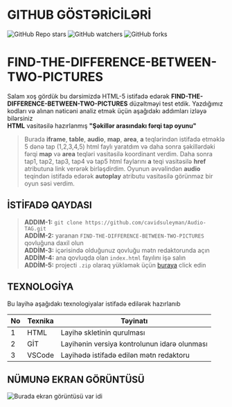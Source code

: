 # GITHUB GÖSTƏRİCİLƏRİ

![GitHub Repo stars](https://img.shields.io/github/stars/cavidsuleyman/SADE-HOM-PAGE?style=for-the-badge)
![GitHub watchers](https://img.shields.io/github/watchers/cavidsuleyman/SADE-HOM-PAGE?style=for-the-badge)
![GitHub forks](https://img.shields.io/github/forks/cavidsuleyman/SADE-HOM-PAGE?style=for-the-badge)

# FIND-THE-DIFFERENCE-BETWEEN-TWO-PICTURES

Salam xoş gördük bu dərsimizdə HTML-5 istifadə edərək **FIND-THE-DIFFERENCE-BETWEEN-TWO-PICTURES** düzəltməyi test etdik. Yazdığımız kodları və alınan nəticəni analiz etmək üçün aşağıdakı addımları izləyə bilərsiniz
<br/> **HTML** vasitəsilə hazırlanmış **"Şəkillər arasındakı fərqi tap oyunu"**
>Burada **iframe**, **table**, **audio**, **map**, **area**, **a** teqlərindən istifadə etməklə 5 dənə tap (1,2,3,4,5) html faylı yaratdım və daha sonra şəkillərdəki fərqi **map** və **area** teqləri vasitəsilə koordinant verdim. Daha sonra tap1, tap2, tap3, tap4 və tap5 html faylarını **a** teqi vasitəsilə **href** atributuna link verərək birləşdirdim. Oyunun əvvəlindən **audio** teqindən istifadə edərək **autoplay** atributu vasitəsilə görünməz bir oyun səsi verdim.

## İSTİFADƏ QAYDASI


> **ADDIM-1:**   `git clone https://github.com/cavidsuleyman/Audio-TAG.git` <br/>
> **ADDİM-2:**  yaranan `FIND-THE-DIFFERENCE-BETWEEN-TWO-PICTURES` qovluğuna daxil olun <br/>
> **ADDİM-3:**  içərisində olduğunuz qovluğu mətn redaktorunda açın <br/>
> **ADDİM-4:**  ana qovluqda olan `index.html` fayılını işə salın <br/>
> **ADDİM-5:**  projecti `.zip` olaraq yükləmək üçün  [buraya](https://github.com/cavidsuleyman/VIDEO-TAG/archive/refs/heads/master.zip) click edin <br/>


## TEXNOLOGİYA

Bu layihə aşağıdakı texnologiyalar istifadə edilərək hazırlanıb

|No|Texnika   |Təyinatı                                       |
|--|----------|-----------------------------------------------|
|1 |HTML      |Layihə skletinin qurulması                     | 
|2 |GİT       |Layihənin versiya kontrolunun idarə olunması   |
|3 |VSCode    |Layihədə istifadə edilən mətn redaktoru        |


## NÜMUNƏ EKRAN GÖRÜNTÜSÜ

![Burada ekran görüntüsü var idi](./screen/screen.png)














